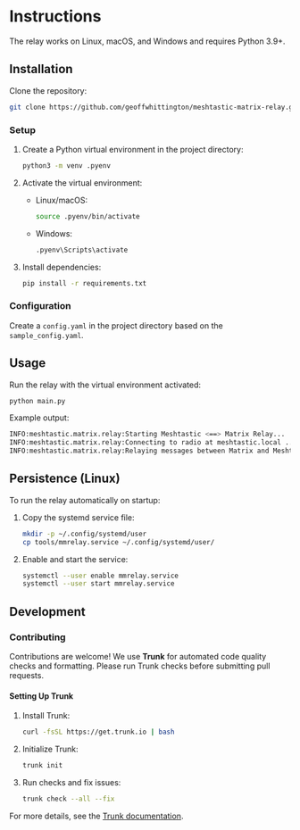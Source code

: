 # Instructions

The relay works on Linux, macOS, and Windows and requires Python 3.9+.

## Installation

Clone the repository:

```bash
git clone https://github.com/geoffwhittington/meshtastic-matrix-relay.git
```

### Setup

1. Create a Python virtual environment in the project directory:
   ```bash
   python3 -m venv .pyenv
   ```

2. Activate the virtual environment:
   - Linux/macOS:
     ```bash
     source .pyenv/bin/activate
     ```
   - Windows:
     ```cmd
     .pyenv\Scripts\activate
     ```

3. Install dependencies:
   ```bash
   pip install -r requirements.txt
   ```

### Configuration

Create a `config.yaml` in the project directory based on the `sample_config.yaml`.

## Usage

Run the relay with the virtual environment activated:

```bash
python main.py
```

Example output:

```bash
INFO:meshtastic.matrix.relay:Starting Meshtastic <==> Matrix Relay...
INFO:meshtastic.matrix.relay:Connecting to radio at meshtastic.local ...
INFO:meshtastic.matrix.relay:Relaying messages between Matrix and Meshtastic...
```

## Persistence (Linux)

To run the relay automatically on startup:

1. Copy the systemd service file:
   ```bash
   mkdir -p ~/.config/systemd/user
   cp tools/mmrelay.service ~/.config/systemd/user/
   ```
2. Enable and start the service:
   ```bash
   systemctl --user enable mmrelay.service
   systemctl --user start mmrelay.service
   ```

## Development

### Contributing

Contributions are welcome! We use **Trunk** for automated code quality checks and formatting. Please run Trunk checks before submitting pull requests.

#### Setting Up Trunk

1. Install Trunk:
   ```bash
   curl -fsSL https://get.trunk.io | bash
   ```

2. Initialize Trunk:
   ```bash
   trunk init
   ```

3. Run checks and fix issues:
   ```bash
   trunk check --all --fix
   ```

For more details, see the [Trunk documentation](https://trunk.io/docs).
